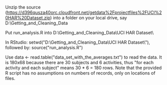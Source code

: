 
Unzip the source (https://d396qusza40orc.cloudfront.net/getdata%2Fprojectfiles%2FUCI%20HAR%20Dataset.zip) into a folder on your local drive, say D:\Getting_and_Cleaning_Data

Put run_analysis.R into D:\Getting_and_Cleaning_Data\UCI HAR Dataset\

In RStudio: setwd("D:\\Getting_and_Cleaning_Data\\UCI HAR Dataset\\"), followed by: source("run_analysis.R")

Use data <- read.table("data_set_with_the_averages.txt") to read the data. It is 180x68 because there are 30 subjects and 6 activities, thus "for each activity and each subject" means 30 * 6 = 180 rows. Note that the provided R script has no assumptions on numbers of records, only on locations of files.
